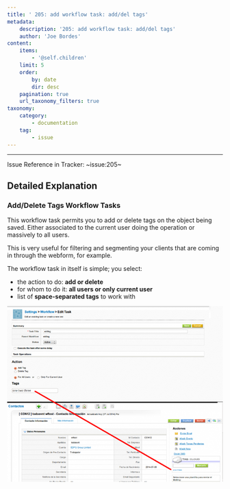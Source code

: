 ```yaml
---
title: ' 205: add workflow task: add/del tags'
metadata:
    description: '205: add workflow task: add/del tags'
    author: 'Joe Bordes'
content:
    items:
        - '@self.children'
    limit: 5
    order:
        by: date
        dir: desc
    pagination: true
    url_taxonomy_filters: true
taxonomy:
    category:
        - documentation
    tag:
        - issue
---
```

---

Issue Reference in Tracker: ~issue:205~

## Detailed Explanation

### Add/Delete Tags Workflow Tasks

This workflow task permits you to add or delete tags on the object being saved. Either associated to the current user doing the operation or massively to all users.

This is very useful for filtering and segmenting your clients that are coming in through the webform, for example.

The workflow task in itself is simple; you select:

- the action to do: **add or delete**
- for whom to do it: **all users or only current user**
- list of **space-separated tags** to work with

![](tag_task.png?width=100%)